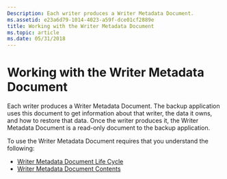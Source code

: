 ```yaml
---
Description: Each writer produces a Writer Metadata Document.
ms.assetid: e23a6d79-1014-4023-a59f-dce01cf2889e
title: Working with the Writer Metadata Document
ms.topic: article
ms.date: 05/31/2018
---
```


# Working with the Writer Metadata Document

Each writer produces a Writer Metadata Document. The backup application uses this document to get information about that writer, the data it owns, and how to restore that data. Once the writer produces it, the Writer Metadata Document is a read-only document to the backup application.

To use the Writer Metadata Document requires that you understand the following:

-   [Writer Metadata Document Life Cycle](writer-metadata-document-life-cycle.md)
-   [Writer Metadata Document Contents](writer-metadata-document-contents.md)

 

 



